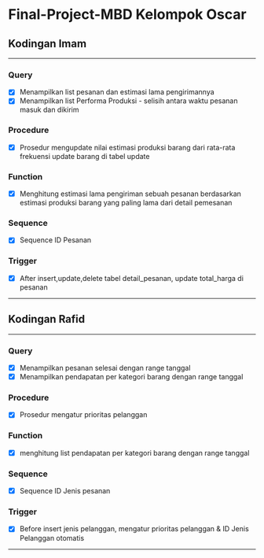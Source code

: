 # Final-Project-MBD Kelompok Oscar

## Kodingan Imam
---
### Query
- [x] Menampilkan list pesanan dan estimasi lama pengirimannya
- [x] Menampilkan list Performa Produksi - selisih antara waktu pesanan masuk dan dikirim
### Procedure
- [x] Prosedur mengupdate nilai estimasi produksi barang dari rata-rata frekuensi update barang di tabel update
### Function
- [x] Menghitung estimasi lama pengiriman sebuah pesanan berdasarkan estimasi produksi barang yang paling lama dari detail pemesanan
### Sequence
- [x] Sequence ID Pesanan
### Trigger
- [x] After insert,update,delete tabel detail_pesanan, update total_harga di pesanan
---

## Kodingan Rafid
---
### Query
- [x] Menampilkan pesanan selesai dengan range tanggal
- [x] Menampilkan pendapatan per kategori barang dengan range tanggal
### Procedure
- [x] Prosedur mengatur prioritas pelanggan
### Function
- [x] menghitung list pendapatan per kategori barang dengan range tanggal
### Sequence
- [x] Sequence ID Jenis pesanan
### Trigger
- [x] Before insert jenis pelanggan, mengatur prioritas pelanggan & ID Jenis Pelanggan otomatis
---
